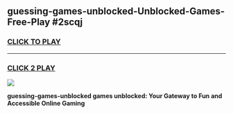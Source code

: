 
## guessing-games-unblocked-Unblocked-Games-Free-Play #2scqj
<h3>
<a href="https://us.freeplayer.one?title=guessing-games-unblocked&ref=9M">CLICK TO PLAY</a></h3>
<hr>

<h3>
<a href="https://us.freeplayer.one?title=guessing-games-unblocked&ref=9M">CLICK 2 PLAY</a>
  
</h3>

<a href="https://us.freeplayer.one?title=guessing-games-unblocked&ref=9M"><img src="https://clearcache.store/games.png"></a>


**guessing-games-unblocked games unblocked: Your Gateway to Fun and Accessible Online Gaming**
